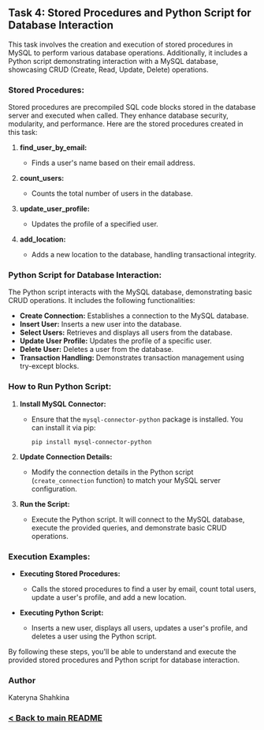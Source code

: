 ## Task 4: Stored Procedures and Python Script for Database Interaction

This task involves the creation and execution of stored procedures in MySQL to perform various database operations. Additionally, it includes a Python script demonstrating interaction with a MySQL database, showcasing CRUD (Create, Read, Update, Delete) operations.

### Stored Procedures:

Stored procedures are precompiled SQL code blocks stored in the database server and executed when called. They enhance database security, modularity, and performance. Here are the stored procedures created in this task:

1. **find_user_by_email:**
   - Finds a user's name based on their email address.

2. **count_users:**
   - Counts the total number of users in the database.

3. **update_user_profile:**
   - Updates the profile of a specified user.

4. **add_location:**
   - Adds a new location to the database, handling transactional integrity.

### Python Script for Database Interaction:

The Python script interacts with the MySQL database, demonstrating basic CRUD operations. It includes the following functionalities:

- **Create Connection:** Establishes a connection to the MySQL database.
- **Insert User:** Inserts a new user into the database.
- **Select Users:** Retrieves and displays all users from the database.
- **Update User Profile:** Updates the profile of a specific user.
- **Delete User:** Deletes a user from the database.
- **Transaction Handling:** Demonstrates transaction management using try-except blocks.

### How to Run Python Script:

1. **Install MySQL Connector:**
   - Ensure that the `mysql-connector-python` package is installed. You can install it via pip:

     ```
     pip install mysql-connector-python
     ```

2. **Update Connection Details:**
   - Modify the connection details in the Python script (`create_connection` function) to match your MySQL server configuration.

3. **Run the Script:**
   - Execute the Python script. It will connect to the MySQL database, execute the provided queries, and demonstrate basic CRUD operations.

### Execution Examples:

- **Executing Stored Procedures:**
  - Calls the stored procedures to find a user by email, count total users, update a user's profile, and add a new location.

- **Executing Python Script:**
  - Inserts a new user, displays all users, updates a user's profile, and deletes a user using the Python script.

By following these steps, you'll be able to understand and execute the provided stored procedures and Python script for database interaction.

### Author
Kateryna Shahkina

### [< Back to main README](https://github.com/kshashkina/databaseFundamentals/blob/main/README.md) 
